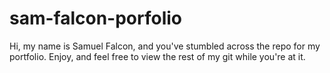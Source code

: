 # sam-falcon-porfolio

Hi, my name is Samuel Falcon, and you've stumbled across the repo for my portfolio. Enjoy, and feel free to view the rest of my git while you're at it.
